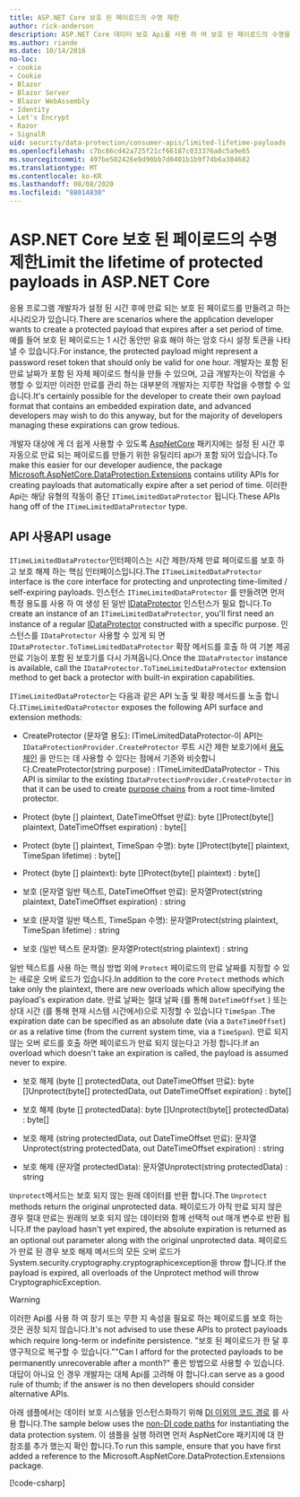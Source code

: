 ```yaml
---
title: ASP.NET Core 보호 된 페이로드의 수명 제한
author: rick-anderson
description: ASP.NET Core 데이터 보호 Api를 사용 하 여 보호 된 페이로드의 수명을 제한 하는 방법을 알아봅니다.
ms.author: riande
ms.date: 10/14/2016
no-loc:
- cookie
- Cookie
- Blazor
- Blazor Server
- Blazor WebAssembly
- Identity
- Let's Encrypt
- Razor
- SignalR
uid: security/data-protection/consumer-apis/limited-lifetime-payloads
ms.openlocfilehash: c7bc86cd42a725f21cf66187c033376a8c5a9e65
ms.sourcegitcommit: 497be502426e9d90bb7d0401b1b9f74b6a384682
ms.translationtype: MT
ms.contentlocale: ko-KR
ms.lasthandoff: 08/08/2020
ms.locfileid: "88014830"
---
```

# <a name="limit-the-lifetime-of-protected-payloads-in-aspnet-core"></a><span data-ttu-id="e91e8-103">ASP.NET Core 보호 된 페이로드의 수명 제한</span><span class="sxs-lookup"><span data-stu-id="e91e8-103">Limit the lifetime of protected payloads in ASP.NET Core</span></span>

<span data-ttu-id="e91e8-104">응용 프로그램 개발자가 설정 된 시간 후에 만료 되는 보호 된 페이로드를 만들려고 하는 시나리오가 있습니다.</span><span class="sxs-lookup"><span data-stu-id="e91e8-104">There are scenarios where the application developer wants to create a protected payload that expires after a set period of time.</span></span> <span data-ttu-id="e91e8-105">예를 들어 보호 된 페이로드는 1 시간 동안만 유효 해야 하는 암호 다시 설정 토큰을 나타낼 수 있습니다.</span><span class="sxs-lookup"><span data-stu-id="e91e8-105">For instance, the protected payload might represent a password reset token that should only be valid for one hour.</span></span> <span data-ttu-id="e91e8-106">개발자는 포함 된 만료 날짜가 포함 된 자체 페이로드 형식을 만들 수 있으며, 고급 개발자는이 작업을 수행할 수 있지만 이러한 만료를 관리 하는 대부분의 개발자는 지루한 작업을 수행할 수 있습니다.</span><span class="sxs-lookup"><span data-stu-id="e91e8-106">It's certainly possible for the developer to create their own payload format that contains an embedded expiration date, and advanced developers may wish to do this anyway, but for the majority of developers managing these expirations can grow tedious.</span></span>

<span data-ttu-id="e91e8-107">개발자 대상에 게 더 쉽게 사용할 수 있도록 [AspNetCore](https://www.nuget.org/packages/Microsoft.AspNetCore.DataProtection.Extensions/) 패키지에는 설정 된 시간 후 자동으로 만료 되는 페이로드를 만들기 위한 유틸리티 api가 포함 되어 있습니다.</span><span class="sxs-lookup"><span data-stu-id="e91e8-107">To make this easier for our developer audience, the package [Microsoft.AspNetCore.DataProtection.Extensions](https://www.nuget.org/packages/Microsoft.AspNetCore.DataProtection.Extensions/) contains utility APIs for creating payloads that automatically expire after a set period of time.</span></span> <span data-ttu-id="e91e8-108">이러한 Api는 해당 유형의 작동이 중단 `ITimeLimitedDataProtector` 됩니다.</span><span class="sxs-lookup"><span data-stu-id="e91e8-108">These APIs hang off of the `ITimeLimitedDataProtector` type.</span></span>

## <a name="api-usage"></a><span data-ttu-id="e91e8-109">API 사용</span><span class="sxs-lookup"><span data-stu-id="e91e8-109">API usage</span></span>

<span data-ttu-id="e91e8-110">`ITimeLimitedDataProtector`인터페이스는 시간 제한/자체 만료 페이로드를 보호 하 고 보호 해제 하는 핵심 인터페이스입니다.</span><span class="sxs-lookup"><span data-stu-id="e91e8-110">The `ITimeLimitedDataProtector` interface is the core interface for protecting and unprotecting time-limited / self-expiring payloads.</span></span> <span data-ttu-id="e91e8-111">인스턴스 `ITimeLimitedDataProtector` 를 만들려면 먼저 특정 용도를 사용 하 여 생성 된 일반 [IDataProtector](xref:security/data-protection/consumer-apis/overview) 인스턴스가 필요 합니다.</span><span class="sxs-lookup"><span data-stu-id="e91e8-111">To create an instance of an `ITimeLimitedDataProtector`, you'll first need an instance of a regular [IDataProtector](xref:security/data-protection/consumer-apis/overview) constructed with a specific purpose.</span></span> <span data-ttu-id="e91e8-112">인스턴스를 `IDataProtector` 사용할 수 있게 되 면 `IDataProtector.ToTimeLimitedDataProtector` 확장 메서드를 호출 하 여 기본 제공 만료 기능이 포함 된 보호기를 다시 가져옵니다.</span><span class="sxs-lookup"><span data-stu-id="e91e8-112">Once the `IDataProtector` instance is available, call the `IDataProtector.ToTimeLimitedDataProtector` extension method to get back a protector with built-in expiration capabilities.</span></span>

<span data-ttu-id="e91e8-113">`ITimeLimitedDataProtector`는 다음과 같은 API 노출 및 확장 메서드를 노출 합니다.</span><span class="sxs-lookup"><span data-stu-id="e91e8-113">`ITimeLimitedDataProtector` exposes the following API surface and extension methods:</span></span>

* <span data-ttu-id="e91e8-114">CreateProtector (문자열 용도): ITimeLimitedDataProtector-이 API는 `IDataProtectionProvider.CreateProtector` 루트 시간 제한 보호기에서 [용도 체인](xref:security/data-protection/consumer-apis/purpose-strings) 을 만드는 데 사용할 수 있다는 점에서 기존와 비슷합니다.</span><span class="sxs-lookup"><span data-stu-id="e91e8-114">CreateProtector(string purpose) : ITimeLimitedDataProtector - This API is similar to the existing `IDataProtectionProvider.CreateProtector` in that it can be used to create [purpose chains](xref:security/data-protection/consumer-apis/purpose-strings) from a root time-limited protector.</span></span>

* <span data-ttu-id="e91e8-115">Protect (byte [] plaintext, DateTimeOffset 만료): byte []</span><span class="sxs-lookup"><span data-stu-id="e91e8-115">Protect(byte[] plaintext, DateTimeOffset expiration) : byte[]</span></span>

* <span data-ttu-id="e91e8-116">Protect (byte [] plaintext, TimeSpan 수명): byte []</span><span class="sxs-lookup"><span data-stu-id="e91e8-116">Protect(byte[] plaintext, TimeSpan lifetime) : byte[]</span></span>

* <span data-ttu-id="e91e8-117">Protect (byte [] plaintext): byte []</span><span class="sxs-lookup"><span data-stu-id="e91e8-117">Protect(byte[] plaintext) : byte[]</span></span>

* <span data-ttu-id="e91e8-118">보호 (문자열 일반 텍스트, DateTimeOffset 만료): 문자열</span><span class="sxs-lookup"><span data-stu-id="e91e8-118">Protect(string plaintext, DateTimeOffset expiration) : string</span></span>

* <span data-ttu-id="e91e8-119">보호 (문자열 일반 텍스트, TimeSpan 수명): 문자열</span><span class="sxs-lookup"><span data-stu-id="e91e8-119">Protect(string plaintext, TimeSpan lifetime) : string</span></span>

* <span data-ttu-id="e91e8-120">보호 (일반 텍스트 문자열): 문자열</span><span class="sxs-lookup"><span data-stu-id="e91e8-120">Protect(string plaintext) : string</span></span>

<span data-ttu-id="e91e8-121">일반 텍스트를 사용 하는 핵심 방법 외에 `Protect` 페이로드의 만료 날짜를 지정할 수 있는 새로운 오버 로드가 있습니다.</span><span class="sxs-lookup"><span data-stu-id="e91e8-121">In addition to the core `Protect` methods which take only the plaintext, there are new overloads which allow specifying the payload's expiration date.</span></span> <span data-ttu-id="e91e8-122">만료 날짜는 절대 날짜 (를 통해 `DateTimeOffset` ) 또는 상대 시간 (를 통해 현재 시스템 시간에서)으로 지정할 수 있습니다 `TimeSpan` .</span><span class="sxs-lookup"><span data-stu-id="e91e8-122">The expiration date can be specified as an absolute date (via a `DateTimeOffset`) or as a relative time (from the current system time, via a `TimeSpan`).</span></span> <span data-ttu-id="e91e8-123">만료 되지 않는 오버 로드를 호출 하면 페이로드가 만료 되지 않는다고 가정 합니다.</span><span class="sxs-lookup"><span data-stu-id="e91e8-123">If an overload which doesn't take an expiration is called, the payload is assumed never to expire.</span></span>

* <span data-ttu-id="e91e8-124">보호 해제 (byte [] protectedData, out DateTimeOffset 만료): byte []</span><span class="sxs-lookup"><span data-stu-id="e91e8-124">Unprotect(byte[] protectedData, out DateTimeOffset expiration) : byte[]</span></span>

* <span data-ttu-id="e91e8-125">보호 해제 (byte [] protectedData): byte []</span><span class="sxs-lookup"><span data-stu-id="e91e8-125">Unprotect(byte[] protectedData) : byte[]</span></span>

* <span data-ttu-id="e91e8-126">보호 해제 (string protectedData, out DateTimeOffset 만료): 문자열</span><span class="sxs-lookup"><span data-stu-id="e91e8-126">Unprotect(string protectedData, out DateTimeOffset expiration) : string</span></span>

* <span data-ttu-id="e91e8-127">보호 해제 (문자열 protectedData): 문자열</span><span class="sxs-lookup"><span data-stu-id="e91e8-127">Unprotect(string protectedData) : string</span></span>

<span data-ttu-id="e91e8-128">`Unprotect`메서드는 보호 되지 않는 원래 데이터를 반환 합니다.</span><span class="sxs-lookup"><span data-stu-id="e91e8-128">The `Unprotect` methods return the original unprotected data.</span></span> <span data-ttu-id="e91e8-129">페이로드가 아직 만료 되지 않은 경우 절대 만료는 원래의 보호 되지 않는 데이터와 함께 선택적 out 매개 변수로 반환 됩니다.</span><span class="sxs-lookup"><span data-stu-id="e91e8-129">If the payload hasn't yet expired, the absolute expiration is returned as an optional out parameter along with the original unprotected data.</span></span> <span data-ttu-id="e91e8-130">페이로드가 만료 된 경우 보호 해제 메서드의 모든 오버 로드가 System.security.cryptography.cryptographicexception을 throw 합니다.</span><span class="sxs-lookup"><span data-stu-id="e91e8-130">If the payload is expired, all overloads of the Unprotect method will throw CryptographicException.</span></span>

>[!WARNING]
> <span data-ttu-id="e91e8-131">이러한 Api를 사용 하 여 장기 또는 무한 지 속성을 필요로 하는 페이로드를 보호 하는 것은 권장 되지 않습니다.</span><span class="sxs-lookup"><span data-stu-id="e91e8-131">It's not advised to use these APIs to protect payloads which require long-term or indefinite persistence.</span></span> <span data-ttu-id="e91e8-132">"보호 된 페이로드가 한 달 후 영구적으로 복구할 수 있습니다."</span><span class="sxs-lookup"><span data-stu-id="e91e8-132">"Can I afford for the protected payloads to be permanently unrecoverable after a month?"</span></span> <span data-ttu-id="e91e8-133">좋은 방법으로 사용할 수 있습니다. 대답이 아니요 인 경우 개발자는 대체 Api를 고려해 야 합니다.</span><span class="sxs-lookup"><span data-stu-id="e91e8-133">can serve as a good rule of thumb; if the answer is no then developers should consider alternative APIs.</span></span>

<span data-ttu-id="e91e8-134">아래 샘플에서는 데이터 보호 시스템을 인스턴스화하기 위해 [DI 이외의 코드 경로](xref:security/data-protection/configuration/non-di-scenarios) 를 사용 합니다.</span><span class="sxs-lookup"><span data-stu-id="e91e8-134">The sample below uses the [non-DI code paths](xref:security/data-protection/configuration/non-di-scenarios) for instantiating the data protection system.</span></span> <span data-ttu-id="e91e8-135">이 샘플을 실행 하려면 먼저 AspNetCore 패키지에 대 한 참조를 추가 했는지 확인 합니다.</span><span class="sxs-lookup"><span data-stu-id="e91e8-135">To run this sample, ensure that you have first added a reference to the Microsoft.AspNetCore.DataProtection.Extensions package.</span></span>

[!code-csharp[](limited-lifetime-payloads/samples/limitedlifetimepayloads.cs)]
